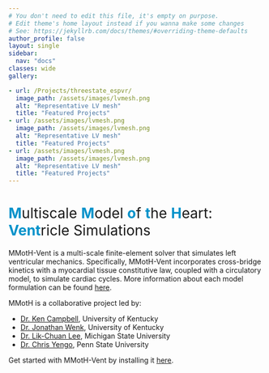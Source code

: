 ```yaml
---
# You don't need to edit this file, it's empty on purpose.
# Edit theme's home layout instead if you wanna make some changes
# See: https://jekyllrb.com/docs/themes/#overriding-theme-defaults
author_profile: false
layout: single
sidebar:
  nav: "docs"
classes: wide
gallery:

- url: /Projects/threestate_espvr/
  image_path: /assets/images/lvmesh.png
  alt: "Representative LV mesh"
  title: "Featured Projects"
- url: /assets/images/lvmesh.png
  image_path: /assets/images/lvmesh.png
  alt: "Representative LV mesh"
  title: "Featured Projects"
- url: /assets/images/lvmesh.png
  image_path: /assets/images/lvmesh.png
  alt: "Representative LV mesh"
  title: "Featured Projects"
---
```


<h1><span style="color: #0292ca">M</span><span style="font-weight:normal">ultiscale </span><span style="color: #0292ca">M</span><span style="font-weight:normal">odel </span><span style="color: #0292ca">o</span><span style="font-weight:normal">f </span><span style="color: #0292ca">t</span><span style="font-weight:normal">he </span><span style="color: #0292ca">H</span><span style="font-weight:normal">eart: </span><span style="color: #0292ca">Vent</span><span style="font-weight:normal">ricle Simulations </span></h1>

<!--{% include gallery layout="third"  %}-->

MMotH-Vent is a multi-scale finite-element solver that simulates left ventricular mechanics. Specifically, MMotH-Vent incorporates cross-bridge kinetics with a myocardial tissue constitutive law, coupled with a circulatory model, to simulate cardiac cycles. More information about each model formulation can be found [here](/mmoth-vent/model_formulation/model_formulations/).  

MMotH is a collaborative project led by:  
* [Dr. Ken Campbell](https://sites.google.com/g.uky.edu/campbellmusclelab), University of Kentucky
* [Dr. Jonathan Wenk](https://www.engr.uky.edu/directory/wenk-jonathan), University of Kentucky
* [Dr. Lik-Chuan Lee](https://researchgroups.msu.edu/compbiomech/), Michigan State University
* [Dr. Chris Yengo](https://sites.psu.edu/yengolab1/), Penn State University

Get started with MMotH-Vent by installing it [here](/mmoth-vent/getting_started/installation/).

<!--<h3 class="archive__subtitle">{{ site.data.ui-text[site.locale].recent_posts | default: "Recent Posts" }}</h3>-->

<!--{% if paginator %}-->
<!--  {% assign posts = paginator.posts %}-->
<!--{% else %}-->
<!--  {% assign posts = site.posts %}-->
<!--{% endif %}-->

<!--{% for post in posts %}-->
<!--  {% include archive-single.html %}-->
<!--#{% endfor %}-->

<!--{% include paginator.html %}-->
